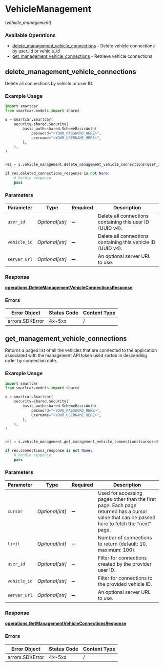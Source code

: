 # VehicleManagement
(*vehicle_management*)

### Available Operations

* [delete_management_vehicle_connections](#delete_management_vehicle_connections) - Delete vehicle connections by user_id or vehicle_id
* [get_management_vehicle_connections](#get_management_vehicle_connections) - Retrieve vehicle connections

## delete_management_vehicle_connections

Delete all connections by vehicle or user ID.

### Example Usage

```python
import smartcar
from smartcar.models import shared

s = smartcar.Smartcar(
    security=shared.Security(
        basic_auth=shared.SchemeBasicAuth(
            password="<YOUR_PASSWORD_HERE>",
            username="<YOUR_USERNAME_HERE>",
        ),
    ),
)


res = s.vehicle_management.delete_management_vehicle_connections(user_id='<value>', vehicle_id='<value>')

if res.deleted_connections_response is not None:
    # handle response
    pass

```

### Parameters

| Parameter                                                    | Type                                                         | Required                                                     | Description                                                  |
| ------------------------------------------------------------ | ------------------------------------------------------------ | ------------------------------------------------------------ | ------------------------------------------------------------ |
| `user_id`                                                    | *Optional[str]*                                              | :heavy_minus_sign:                                           | Delete all connections containing this user ID (UUID v4).    |
| `vehicle_id`                                                 | *Optional[str]*                                              | :heavy_minus_sign:                                           | Delete all connections containing this vehicle ID (UUID v4). |
| `server_url`                                                 | *Optional[str]*                                              | :heavy_minus_sign:                                           | An optional server URL to use.                               |


### Response

**[operations.DeleteManagementVehicleConnectionsResponse](../../models/operations/deletemanagementvehicleconnectionsresponse.md)**
### Errors

| Error Object    | Status Code     | Content Type    |
| --------------- | --------------- | --------------- |
| errors.SDKError | 4x-5xx          | */*             |

## get_management_vehicle_connections

Returns a paged list of all the vehicles that are connected to the application associated with the management API token used sorted in descending order by connection date.

### Example Usage

```python
import smartcar
from smartcar.models import shared

s = smartcar.Smartcar(
    security=shared.Security(
        basic_auth=shared.SchemeBasicAuth(
            password="<YOUR_PASSWORD_HERE>",
            username="<YOUR_USERNAME_HERE>",
        ),
    ),
)


res = s.vehicle_management.get_management_vehicle_connections(cursor=311286, limit=688212, user_id='<value>', vehicle_id='<value>')

if res.connections_response is not None:
    # handle response
    pass

```

### Parameters

| Parameter                                                                                                                                    | Type                                                                                                                                         | Required                                                                                                                                     | Description                                                                                                                                  |
| -------------------------------------------------------------------------------------------------------------------------------------------- | -------------------------------------------------------------------------------------------------------------------------------------------- | -------------------------------------------------------------------------------------------------------------------------------------------- | -------------------------------------------------------------------------------------------------------------------------------------------- |
| `cursor`                                                                                                                                     | *Optional[int]*                                                                                                                              | :heavy_minus_sign:                                                                                                                           | Used for accessing pages other than the first page. Each page returned has a cursor value that can be passed here to fetch the “next” page.  |
| `limit`                                                                                                                                      | *Optional[int]*                                                                                                                              | :heavy_minus_sign:                                                                                                                           | Number of connections to return (default: 10, maximum: 100).                                                                                 |
| `user_id`                                                                                                                                    | *Optional[str]*                                                                                                                              | :heavy_minus_sign:                                                                                                                           | Filter for connections created by the provider user ID.                                                                                      |
| `vehicle_id`                                                                                                                                 | *Optional[str]*                                                                                                                              | :heavy_minus_sign:                                                                                                                           | Filter for connections to the provided vehicle ID.                                                                                           |
| `server_url`                                                                                                                                 | *Optional[str]*                                                                                                                              | :heavy_minus_sign:                                                                                                                           | An optional server URL to use.                                                                                                               |


### Response

**[operations.GetManagementVehicleConnectionsResponse](../../models/operations/getmanagementvehicleconnectionsresponse.md)**
### Errors

| Error Object    | Status Code     | Content Type    |
| --------------- | --------------- | --------------- |
| errors.SDKError | 4x-5xx          | */*             |
